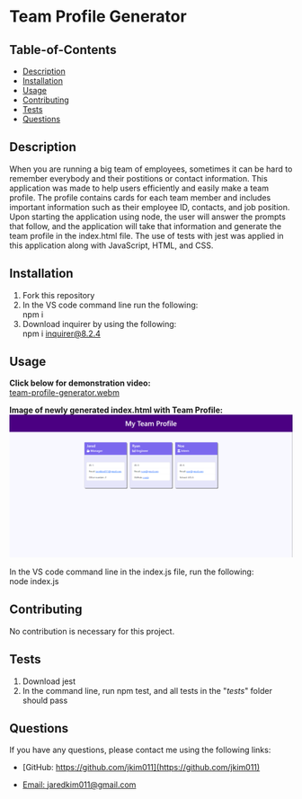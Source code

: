 # Team Profile Generator

## Table-of-Contents
  * [Description](#description)
  * [Installation](#installation)
  * [Usage](#usage)
  * [Contributing](#contributing)
  * [Tests](#tests)
  * [Questions](#questions)
  
  ## Description
  When you are running a big team of employees, sometimes it can be hard to remember everybody and their postitions or contact information. This application was made to help users efficiently and easily make a team profile. The profile contains cards for each team member and includes important information such as their employee ID, contacts, and job position. Upon starting the application using node, the user will answer the prompts that follow, and the application will take that information and generate the team profile in the index.html file. The use of tests with jest was applied in this application along with JavaScript, HTML, and CSS.

  ## Installation
  1. Fork this repository 
  2. In the VS code command line run the following: <br>
      npm i
  3. Download inquirer by using the following: <br>
      npm i inquirer@8.2.4

  ## Usage
  **Click below for demonstration video:** <br>
  [team-profile-generator.webm](https://user-images.githubusercontent.com/112585959/203466194-553248c9-361b-4ac1-b10c-3f78a8a20be5.webm) <br>
  
  **Image of newly generated index.html with Team Profile:** <br>
  ![](./src/team-profile-generatorPIC.PNG) <br> 
  
  In the VS code command line in the index.js file, run the following: <br>
      node index.js 

  ## Contributing
  No contribution is necessary for this project.

  ## Tests
  1. Download jest
  2. In the command line, run npm test, and all tests in the "_tests_" folder should pass

  ## Questions
  If you have any questions, please contact me using the following links:

  - [GitHub: https://github.com/jkim011](https://github.com/jkim011)

  - [Email: jaredkim011@gmail.com](mailto:jaredkim011@gmail.com)
